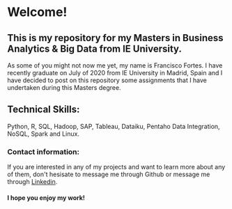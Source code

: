 # Welcome!
## This is my repository for my Masters in Business Analytics & Big Data from IE University.

As some of you might not now me yet, my name is Francisco Fortes. I have recently graduate on July of 2020 from IE University in Madrid, Spain and I have decided to post on this repository some assignments that I have undertaken during this Masters degree.

## Technical Skills:

Python, R, SQL, Hadoop, SAP, Tableau, Dataiku, Pentaho Data Integration, NoSQL, Spark and Linux.


### Contact information:

If you are interested in any of my projects and want to learn more about any of them, don't hesisate to message me through Github or message me through [Linkedin](https://www.linkedin.com/in/francisco-fortes/).

#### I hope you enjoy my work!